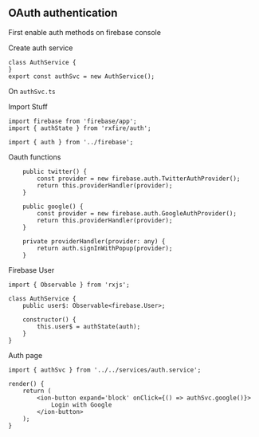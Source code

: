 ## OAuth authentication

First enable auth methods on firebase console

Create auth service

```tsx
class AuthService {
}
export const authSvc = new AuthService();

```

On `authSvc.ts`

Import Stuff

```tsx
import firebase from 'firebase/app';
import { authState } from 'rxfire/auth';

import { auth } from '../firebase';
```

Oauth functions

```tsx
	public twitter() {
		const provider = new firebase.auth.TwitterAuthProvider();
		return this.providerHandler(provider);
	}

	public google() {
		const provider = new firebase.auth.GoogleAuthProvider();
		return this.providerHandler(provider);
	}

	private providerHandler(provider: any) {
		return auth.signInWithPopup(provider);
	}
```

Firebase User

```tsx
import { Observable } from 'rxjs';

class AuthService {
	public user$: Observable<firebase.User>;

	constructor() {
		this.user$ = authState(auth);
	}
}
```

Auth page

```tsx
import { authSvc } from '../../services/auth.service';

render() {
    return (
        <ion-button expand='block' onClick={() => authSvc.google()}>
            Login with Google
        </ion-button>
    );
}
```

